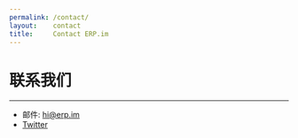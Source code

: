 ```yaml
---
permalink: /contact/
layout:    contact
title:     Contact ERP.im
---
```


# 联系我们
------------

- 邮件: hi@erp.im
- [Twitter](http://twitter.com/erpdotim)
